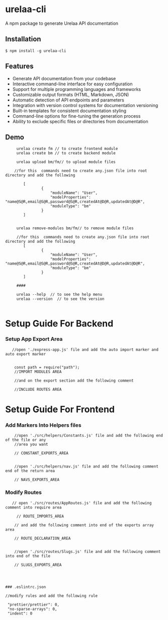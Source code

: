 # urelaa-cli

A npm package to generate Urelaa API documentation

## Installation

```
$ npm install -g urelaa-cli
```

## Features

-   Generate API documentation from your codebase
-   Interactive command-line interface for easy configuration
-   Support for multiple programming languages and frameworks
-   Customizable output formats (HTML, Markdown, JSON)
-   Automatic detection of API endpoints and parameters
-   Integration with version control systems for documentation versioning
-   Built-in templates for consistent documentation styling
-   Command-line options for fine-tuning the generation process
-   Ability to exclude specific files or directories from documentation

## Demo

```
     urelaa create fm // to create frontend module
     urelaa create bm // to create backend module

     urelaa upload bm/fm// to upload module files

    //for this  commands need to create any.json file into root directory and add the following

        [
                {
                    "moduleName": "User",
                    "modelProperties": "name@S@R,email@S@R,password@S@R,createdAt@D@R,updatedAt@D@R",
                    "moduleType": "bm"
                }
        ]


     urelaa remove-modules bm/fm// to remove module files

     //for this  commands need to create any.json file into root directory and add the following
        [
                {
                    "moduleName": "User",
                    "modelProperties": "name@S@R,email@S@R,password@S@R,createdAt@D@R,updatedAt@D@R",
                    "moduleType": "bm"
                }
        ]

     ####

     urelaa --help  // to see the help menu
     urelaa --version  // to see the version


```

# Setup Guide For Backend

### Setup App Export Area

```
   //open './express-app.js' file and add the auto import marker and auto export marker


    const path = require("path");
    //IMPORT MODULES AREA

    //and on the export section add the following comment

    //INCLUDE ROUTES AREA

```

# Setup Guide For Frontend

### Add Markers Into Helpers files

```
    //open './src/helpers/Constants.js' file and add the following end of the file or any
    //area you want

    // CONSTANT_EXPORTS_AREA


    //open './src/helpers/nav.js' file and add the following comment end of the return area

    // NAVS_EXPORTS_AREA

```

### Modify Routes

```
   // open './src/routes/AppRoutes.js' file and add the following comment into require area

     // ROUTE_IMPORTS_AREA

    // and add the following comment into end of the exports array area

    // ROUTE_DECLARATION_AREA


    //open './src/routes/Slugs.js' file and add the following comment into end of the file

    // SLUGS_EXPORTS_AREA




### .eslintrc.json
```

    //modify rules and add the following rule

     "prettier/prettier": 0,
     "no-sparse-arrays": 0,
     "indent": 0

```

```
